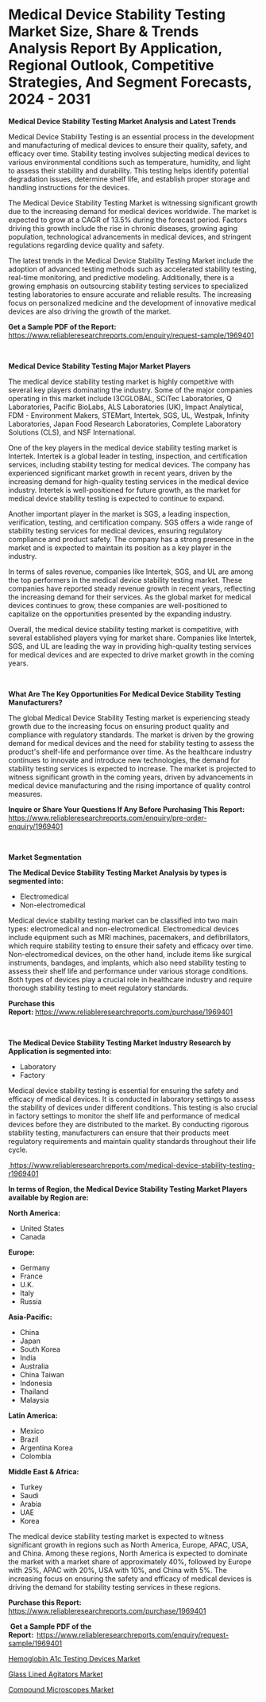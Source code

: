<p><h1>Medical Device Stability Testing Market Size, Share & Trends Analysis Report By Application, Regional Outlook, Competitive Strategies, And Segment Forecasts, 2024 - 2031</h1></p><p><strong>Medical Device Stability Testing Market Analysis and Latest Trends</strong></p>
<p><p>Medical Device Stability Testing is an essential process in the development and manufacturing of medical devices to ensure their quality, safety, and efficacy over time. Stability testing involves subjecting medical devices to various environmental conditions such as temperature, humidity, and light to assess their stability and durability. This testing helps identify potential degradation issues, determine shelf life, and establish proper storage and handling instructions for the devices.</p><p>The Medical Device Stability Testing Market is witnessing significant growth due to the increasing demand for medical devices worldwide. The market is expected to grow at a CAGR of 13.5% during the forecast period. Factors driving this growth include the rise in chronic diseases, growing aging population, technological advancements in medical devices, and stringent regulations regarding device quality and safety.</p><p>The latest trends in the Medical Device Stability Testing Market include the adoption of advanced testing methods such as accelerated stability testing, real-time monitoring, and predictive modeling. Additionally, there is a growing emphasis on outsourcing stability testing services to specialized testing laboratories to ensure accurate and reliable results. The increasing focus on personalized medicine and the development of innovative medical devices are also driving the growth of the market.</p></p>
<p><strong>Get a Sample PDF of the Report:&nbsp;</strong> <a href="https://www.reliableresearchreports.com/enquiry/request-sample/1969401">https://www.reliableresearchreports.com/enquiry/request-sample/1969401</a></p>
<p>&nbsp;</p>
<p><strong>Medical Device Stability Testing Major Market Players</strong></p>
<p><p>The medical device stability testing market is highly competitive with several key players dominating the industry. Some of the major companies operating in this market include I3CGLOBAL, SCiTec Laboratories, Q Laboratories, Pacific BioLabs, ALS Laboratories (UK), Impact Analytical, FDM - Environment Makers, STEMart, Intertek, SGS, UL, Westpak, Infinity Laboratories, Japan Food Research Laboratories, Complete Laboratory Solutions (CLS), and NSF International.</p><p>One of the key players in the medical device stability testing market is Intertek. Intertek is a global leader in testing, inspection, and certification services, including stability testing for medical devices. The company has experienced significant market growth in recent years, driven by the increasing demand for high-quality testing services in the medical device industry. Intertek is well-positioned for future growth, as the market for medical device stability testing is expected to continue to expand.</p><p>Another important player in the market is SGS, a leading inspection, verification, testing, and certification company. SGS offers a wide range of stability testing services for medical devices, ensuring regulatory compliance and product safety. The company has a strong presence in the market and is expected to maintain its position as a key player in the industry.</p><p>In terms of sales revenue, companies like Intertek, SGS, and UL are among the top performers in the medical device stability testing market. These companies have reported steady revenue growth in recent years, reflecting the increasing demand for their services. As the global market for medical devices continues to grow, these companies are well-positioned to capitalize on the opportunities presented by the expanding industry.</p><p>Overall, the medical device stability testing market is competitive, with several established players vying for market share. Companies like Intertek, SGS, and UL are leading the way in providing high-quality testing services for medical devices and are expected to drive market growth in the coming years.</p></p>
<p>&nbsp;</p>
<p><strong>What Are The Key Opportunities For Medical Device Stability Testing Manufacturers?</strong></p>
<p><p>The global Medical Device Stability Testing market is experiencing steady growth due to the increasing focus on ensuring product quality and compliance with regulatory standards. The market is driven by the growing demand for medical devices and the need for stability testing to assess the product's shelf-life and performance over time. As the healthcare industry continues to innovate and introduce new technologies, the demand for stability testing services is expected to increase. The market is projected to witness significant growth in the coming years, driven by advancements in medical device manufacturing and the rising importance of quality control measures.</p></p>
<p><strong>Inquire or Share Your Questions If Any Before Purchasing This Report:</strong> <a href="https://www.reliableresearchreports.com/enquiry/pre-order-enquiry/1969401">https://www.reliableresearchreports.com/enquiry/pre-order-enquiry/1969401</a></p>
<p>&nbsp;</p>
<p><strong>Market Segmentation</strong></p>
<p><strong>The Medical Device Stability Testing Market Analysis by types is segmented into:</strong></p>
<p><ul><li>Electromedical</li><li>Non-electromedical</li></ul></p>
<p><p>Medical device stability testing market can be classified into two main types: electromedical and non-electromedical. Electromedical devices include equipment such as MRI machines, pacemakers, and defibrillators, which require stability testing to ensure their safety and efficacy over time. Non-electromedical devices, on the other hand, include items like surgical instruments, bandages, and implants, which also need stability testing to assess their shelf life and performance under various storage conditions. Both types of devices play a crucial role in healthcare industry and require thorough stability testing to meet regulatory standards.</p></p>
<p><strong>Purchase this Report:&nbsp;</strong><a href="https://www.reliableresearchreports.com/purchase/1969401">https://www.reliableresearchreports.com/purchase/1969401</a></p>
<p>&nbsp;</p>
<p><strong>The Medical Device Stability Testing Market Industry Research by Application is segmented into:</strong></p>
<p><ul><li>Laboratory</li><li>Factory</li></ul></p>
<p><p>Medical device stability testing is essential for ensuring the safety and efficacy of medical devices. It is conducted in laboratory settings to assess the stability of devices under different conditions. This testing is also crucial in factory settings to monitor the shelf life and performance of medical devices before they are distributed to the market. By conducting rigorous stability testing, manufacturers can ensure that their products meet regulatory requirements and maintain quality standards throughout their life cycle.</p></p>
<p><a href="https://www.reliableresearchreports.com/medical-device-stability-testing-r1969401">&nbsp;https://www.reliableresearchreports.com/medical-device-stability-testing-r1969401</a></p>
<p><strong>In terms of Region, the Medical Device Stability Testing Market Players available by Region are:</strong></p>
<p>
    <p> <strong> North America: </strong>
        <ul>
            <li>United States</li>
            <li>Canada</li>
        </ul>
        </p> 
    <p> <strong> Europe: </strong>
        <ul>
            <li>Germany</li>
            <li>France</li>
            <li>U.K.</li>
            <li>Italy</li>
            <li>Russia</li>
        </ul>
        </p> 
    <p> <strong> Asia-Pacific: </strong>
        <ul>
            <li>China</li>
            <li>Japan</li>
            <li>South Korea</li>
            <li>India</li>
            <li>Australia</li>
            <li>China Taiwan</li>
            <li>Indonesia</li>
            <li>Thailand</li>
            <li>Malaysia</li>
        </ul>
        </p> 
    <p> <strong> Latin America: </strong>
        <ul>
            <li>Mexico</li>
            <li>Brazil</li>
            <li>Argentina Korea</li>
            <li>Colombia</li>
        </ul>
        </p> 
    <p> <strong> Middle East & Africa: </strong>
        <ul>
            <li>Turkey</li>
            <li>Saudi</li>
            <li>Arabia</li>
            <li>UAE</li>
            <li>Korea</li>
        </ul>
    </p>
    </p>
<p><p>The medical device stability testing market is expected to witness significant growth in regions such as North America, Europe, APAC, USA, and China. Among these regions, North America is expected to dominate the market with a market share of approximately 40%, followed by Europe with 25%, APAC with 20%, USA with 10%, and China with 5%. The increasing focus on ensuring the safety and efficacy of medical devices is driving the demand for stability testing services in these regions.</p></p>
<p><strong>Purchase this Report: </strong><a href="https://www.reliableresearchreports.com/purchase/1969401">https://www.reliableresearchreports.com/purchase/1969401</a></p>
<p>&nbsp;<strong>Get a Sample PDF of the Report:&nbsp;&nbsp;</strong><a href="https://www.reliableresearchreports.com/enquiry/request-sample/1969401">https://www.reliableresearchreports.com/enquiry/request-sample/1969401</a></p>
<p><strong></strong></p>
<p><p><a href="https://www.linkedin.com/pulse/hemoglobin-a1c-testing-devices-market-analysis-its-cagr-segmentation-5lozf?trackingId=8Lvzy7RUalW5wnZzWrO19g%3D%3D">Hemoglobin A1c Testing Devices Market</a></p><p><a href="https://www.linkedin.com/pulse/glass-lined-agitators-market-analysis-sze-forecasted-period-nwdtc?trackingId=0%2F2fx2%2FYG7ZkG1aLHdKjSw%3D%3D">Glass Lined Agitators Market</a></p><p><a href="https://www.linkedin.com/pulse/compound-microscopes-market-competitive-analysis-trends-k6s2c?trackingId=s2aos2iZ1L%2Bxw9cJuzeqTw%3D%3D">Compound Microscopes Market</a></p></p>